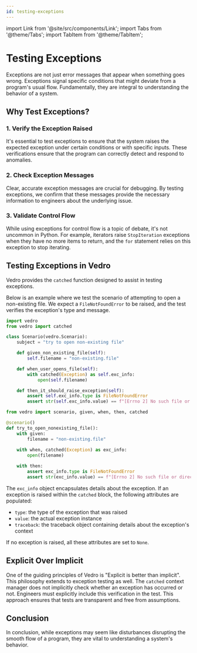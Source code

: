 ```yaml
---
id: testing-exceptions
---
```


import Link from '@site/src/components/Link';
import Tabs from '@theme/Tabs';
import TabItem from '@theme/TabItem';

# Testing Exceptions

Exceptions are not just error messages that appear when something goes wrong. Exceptions signal specific conditions that might deviate from a program's usual flow. Fundamentally, they are integral to understanding the behavior of a system.

## Why Test Exceptions?

### 1. Verify the Exception Raised

It's essential to test exceptions to ensure that the system raises the expected exception under certain conditions or with specific inputs. These verifications ensure that the program can correctly detect and respond to anomalies.

### 2. Check Exception Messages

Clear, accurate exception messages are crucial for debugging. By testing exceptions, we confirm that these messages provide the necessary information to engineers about the underlying issue.

### 3. Validate Control Flow

While using exceptions for control flow is a <Link to="https://stackoverflow.com/questions/729379/why-not-use-exceptions-as-regular-flow-of-control">topic of debate</Link>, it's not uncommon in Python. For example, iterators raise `StopIteration` exceptions when they have no more items to return, and the `for` statement relies on this exception to stop iterating.

## Testing Exceptions in Vedro

Vedro provides the `catched` function designed to assist in testing exceptions.

Below is an example where we test the scenario of attempting to open a non-existing file. We expect a `FileNotFoundError` to be raised, and the test verifies the exception's type and message.

<Tabs groupId="test-style">
  <TabItem value="class-based" label="Class-based" default>

```python
import vedro
from vedro import catched

class Scenario(vedro.Scenario):
    subject = "try to open non-existing file"

    def given_non_existing_file(self):
        self.filename = "non-existing.file"

    def when_user_opens_file(self):
        with catched(Exception) as self.exc_info:
            open(self.filename)

    def then_it_should_raise_exception(self):
        assert self.exc_info.type is FileNotFoundError
        assert str(self.exc_info.value) == f"[Errno 2] No such file or directory: {self.filename!r}"
```

  </TabItem>
  <TabItem value="function-based" label="Function-based">

```python
from vedro import scenario, given, when, then, catched

@scenario()
def try_to_open_nonexisting_file():
    with given:
        filename = "non-existing.file"
    
    with when, catched(Exception) as exc_info:
        open(filename)

    with then:
        assert exc_info.type is FileNotFoundError
        assert str(exc_info.value) == f"[Errno 2] No such file or directory: {filename!r}"
```

  </TabItem>
</Tabs>

The `exc_info` object encapsulates details about the exception. If an exception is raised within the `catched` block, the following attributes are populated:
- `type`: the type of the exception that was raised
- `value`:  the actual exception instance
- `traceback`: the <Link to="https://docs.python.org/3/library/types.html#types.TracebackType">traceback object</Link> containing details about the exception's context

If no exception is raised, all these attributes are set to `None`.

## Explicit Over Implicit

One of the guiding principles of Vedro is <Link to="https://peps.python.org/pep-0020/">"Explicit is better than implicit"</Link>. This philosophy extends to exception testing as well. The `catched` context manager does not implicitly check whether an exception has occurred or not. Engineers must explicitly include this verification in the test. This approach ensures that tests are transparent and free from assumptions.

## Conclusion

In conclusion, while exceptions may seem like disturbances disrupting the smooth flow of a program, they are vital to understanding a system's behavior.
